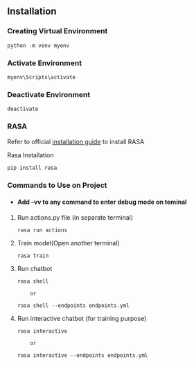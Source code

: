 ## Installation

### Creating Virtual Environment
```env
python -m venv myenv
```

### Activate Environment
```env
myenv\Scripts\activate
```

### Deactivate Environment
```env
deactivate
```
### RASA

Refer to official [installation guide](https://rasa.com/docs/rasa/user-guide/installation/) to install RASA

Rasa Installation

   ```python
   pip install rasa
   ```

### Commands to Use on Project

- #### Add -vv to any command to enter debug mode on teminal


1. Run actions.py file (in separate terminal)
    ```
    rasa run actions
    ```

2. Train model(Open another terminal)
    ```
    rasa train
    ```
3. Run chatbot
    ```
    rasa shell

        or

    rasa shell --endpoints endpoints.yml
    ```
4. Run interactive chatbot (for training purpose)
    ```
    rasa interactive

        or

    rasa interactive --endpoints endpoints.yml